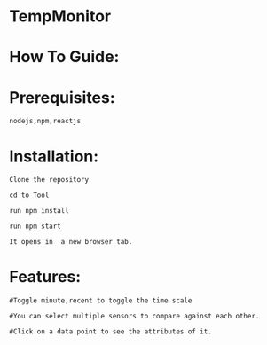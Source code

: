 # TempMonitor

# How To Guide:

  # Prerequisites:

    nodejs,npm,reactjs

  # Installation:

    Clone the repository

    cd to Tool

    run npm install

    run npm start

    It opens in  a new browser tab.

  # Features:

    #Toggle minute,recent to toggle the time scale

    #You can select multiple sensors to compare against each other.

    #Click on a data point to see the attributes of it.
